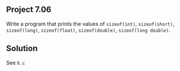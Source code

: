## Project 7.06

Write a program that prints the values of `sizeof(int)`, `sizeof(short)`, `sizeof(long)`, `sizeof(float)`, `sizeof(double)`, `sizeof(long double)`.

## Solution

See `6.c`
